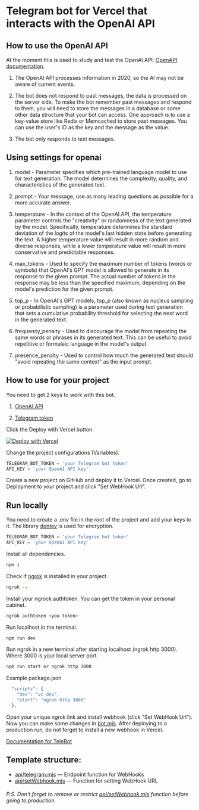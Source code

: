 # Telegram bot for Vercel that interacts with the OpenAI API

## How to use the OpenAI API

At the moment this is used to study and test the OpenAI API. [OpenAPI documentation](https://openai.com/api/).
1. The OpenAI API processes information in 2020, so the AI may not be aware of current events.

2. The bot does not respond to past messages, the data is processed on the server side. To make the bot remember past messages and respond to them, you will need to store the messages in a database or some other data structure that your bot can access. One approach is to use a key-value store like Redis or Memcached to store past messages. You can use the user's ID as the key and the message as the value.

3. The bot only responds to text messages.

## Using settings for openai

1. model - Parameter specifies which pre-trained language model to use for text generation. The model determines the complexity, quality, and characteristics of the generated text.

2. prompt - Your message, use as many leading questions as possible for a more accurate answer.

3. temperature - In the context of the OpenAI API, the temperature parameter controls the "creativity" or randomness of the text generated by the model. Specifically, temperature determines the standard deviation of the logits of the model's last hidden state before generating the text. A higher temperature value will result in more random and diverse responses, while a lower temperature value will result in more conservative and predictable responses.

4. max_tokens - Used to specify the maximum number of tokens (words or symbols) that OpenAI's GPT model is allowed to generate in its response to the given prompt. The actual number of tokens in the response may be less than the specified maximum, depending on the model's prediction for the given prompt.

5. top_p - In OpenAI's GPT models, top_p (also known as nucleus sampling or probabilistic sampling) is a parameter used during text generation that sets a cumulative probability threshold for selecting the next word in the generated text.

6. frequency_penalty - Used to discourage the model from repeating the same words or phrases in its generated text. This can be useful to avoid repetitive or formulaic language in the model's output.

7. presence_penalty - Used to control how much the generated text should "avoid repeating the same context" as the input prompt.

## How to use for your project

You need to get 2 keys to work with this bot.

1. [OpenAI API](https://openai.com/)

2. [Telegram token](https://telegram.me/BotFather)

Click the Deploy with Vercel button.

[![Deploy with Vercel](https://vercel.com/button)](https://vercel.com/new/clone?repository-url=https%3A%2F%2Fgithub.com%2FPonomareVlad%2FTeleVercelBot&env=TELEGRAM_BOT_TOKEN&env=API_KEY&repo-name=telegram-bot)

Change the project configurations (Variables). 

```javascript
TELEGRAM_BOT_TOKEN = 'your Telegram bot token'
API_KEY = 'your OpenAI API key'
```

Create a new project on GitHub and deploy it to Vercel. Once created, go to Deployment to your project and click "Set WebHook Url".

## Run locally

You need to create a .env file in the root of the project and add your keys to it. The library [dontev](https://www.npmjs.com/package/dotenv) is used for encryption.

```javascript
TELEGRAM_BOT_TOKEN = 'your Telegram bot token'
API_KEY = 'your OpenAI API key'
```

Install all dependencies.

```bash
npm i
```

Check if [ngrok](https://ngrok.com/) is installed in your project.

```bash
ngrok -v
```

Install your ngrock authtoken. You can get the token in your personal cabinet.

```bash
ngrok authtoken <you-token>
```

Run localhost in the terminal.

```bash
npm run dev
```

Run ngrok in a new terminal after starting localhost (ngrok http 3000). Where 3000 is your local server port.

```bash
npm run start or ngrok http 3000
```

Example package.json

```javascript
  "scripts": {
    "dev": "vc dev",
    "start": "ngrok http 3000"
  },
```

Open your unique ngrok link and install webhook (click "Set WebHook Url"). Now you can make some changes in [bot.mjs](bot.mjs). After deploying to a production run, do not forget to install a new webhook in Vercel.

[Documentation for TeleBot](https://github.com/mullwar/telebot)

## Template structure:

- [api/telegram.mjs](api/telegram.mjs) — Endpoint function for WebHooks
- [api/setWebhook.mjs](api/setWebhook.mjs) — Function for setting WebHook URL

###### P.S. Don't forget to remove or restrict [api/setWebhook.mjs](api/setWebhook.mjs) function before going to production